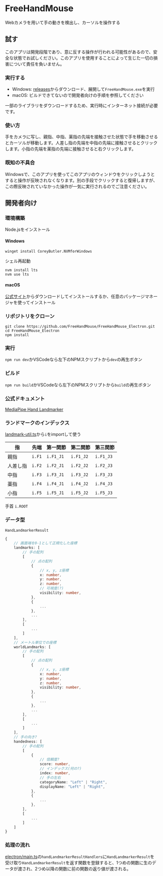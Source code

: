 # FreeHandMouse

Webカメラを用いて手の動きを検出し、カーソルを操作する

## 試す

このアプリは開発段階であり、意に反する操作が行われる可能性があるので、安全な状態でお試しください。このアプリを使用することによって生じた一切の損害について責任を負いません。

### 実行する

- Windows: [releases](https://github.com/FreeHandMouse/FreeHandMouse_Electron/releases)からダウンロード、展開して`FreeHandMouse.exe`を実行
- macOS: ビルドできてないので開発者向けの手順を参照してください

一部のライブラリをダウンロードするため、実行時にインターネット接続が必要です。

### 使い方

手をカメラに写し、親指、中指、薬指の先端を接触させた状態で手を移動させるとカーソルが移動します。人差し指の先端を中指の先端に接触させるとクリックします。小指の先端を薬指の先端に接触させると右クリックします。

### 既知の不具合

Windowsで、このアプリを使ってこのアプリのウィンドウをクリックしようとすると操作が反映されなくなります。別の手段でクリックすると復帰しますが、この際反映されていなかった操作が一気に実行されるのでご注意ください。

## 開発者向け

### 環境構築

Node.jsをインストール

#### Windows

```
winget install CoreyButler.NVMforWindows
```

シェル再起動

```
nvm install lts
nvm use lts
```

#### macOS

[公式サイト](https://nodejs.org/ja/download)からダウンロードしてインストールするか、任意のパッケージマネージャを使ってインストール

### リポジトリをクローン

```
git clone https://github.com/FreeHandMouse/FreeHandMouse_Electron.git
cd FreeHandMouse_Electron
npm install
```

### 実行

`npm run dev`かVSCodeなら左下のNPMスクリプトから`dev`の再生ボタン

### ビルド

`npm run build`かVSCodeなら左下のNPMスクリプトから`build`の再生ボタン

### 公式ドキュメント

[MediaPipe Hand Landmarker](https://ai.google.dev/edge/mediapipe/solutions/vision/hand_landmarker?hl=ja)

### ランドマークのインデックス

[landmark-util.ts](src/landmark-util.ts)から`i`をimportして使う

| 指 | 先端 | 第一関節 | 第二関節 | 第三関節 |
| --- | --- | --- | --- | --- |
| 親指 | `i.F1` | `i.F1_J1` | `i.F1_J2` | `i.F1_J3` |
| 人差し指 | `i.F2` | `i.F2_J1` | `i.F2_J2` | `i.F2_J3` |
| 中指 | `i.F3` | `i.F3_J1` | `i.F3_J2` | `i.F3_J3` |
| 薬指 | `i.F4` | `i.F4_J1` | `i.F4_J2` | `i.F4_J3` |
| 小指 | `i.F5` | `i.F5_J1` | `i.F5_J2` | `i.F5_J3` |

手首 `i.ROOT`

### データ型

`HandLandmarkerResult`

```typescript
{
    // 画面端を0-1として正規化した座標
    landmarks: [
        // 手の配列
        [
            // 点の配列
            {
                // x, y, z座標
                x: number,
                y: number,
                z: number,
                // 可視度(?)
                visibility: number,
            },
            {
                ...
            },
            ...
        ],
        [
            ...
        ]
    ],
    // メートル単位での座標
    worldLandmarks: [
        // 手の配列
        [
            // 点の配列
            {
                // x, y, z座標
                x: number,
                y: number,
                z: number,
                visibility: number,
            },
            {
                ...
            },
            ...
        ],
        [
            ...
        ]
    ],
    // 手の向き?
    handedness: [
        // 手の配列
        [
            {
                // 信頼度?
                score: number,
                // インデックス(何の?)
                index: number,
                // 手の左右
                categoryName: "Left" | "Right",
                displayName: "Left" | "Right",
            },
            {
                ...
            },
        ],
        [
            ...
        ]
    ]
}
```

### 処理の流れ

[electron/main.ts](electron/main.ts)の`handLandmarkerResultHandlers`に`HandLandmarkerResult`を受け取り`HandLandmarkerResult`を返す関数を登録すると、1つめの関数に生のデータが渡され、2つめ以降の関数に前の関数の返り値が渡される。
